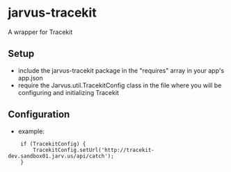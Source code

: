 # jarvus-tracekit

A wrapper for Tracekit

## Setup

 - include the jarvus-tracekit package in the "requires" array in your app's app.json
 - require the Jarvus.util.TracekitConfig class in the file where you will be configuring and initializing Tracekit
 
## Configuration

 - example:
```
    if (TracekitConfig) {
        TracekitConfig.setUrl('http://tracekit-dev.sandbox01.jarv.us/api/catch');
    }
```
    
    
